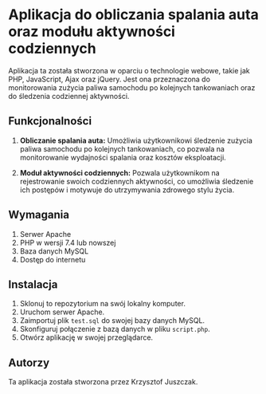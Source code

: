 # Aplikacja do obliczania spalania auta oraz modułu aktywności codziennych

Aplikacja ta została stworzona w oparciu o technologie webowe, takie jak PHP, JavaScript, Ajax oraz jQuery. Jest ona przeznaczona do monitorowania zużycia paliwa samochodu po kolejnych tankowaniach oraz do śledzenia codziennej aktywności.

## Funkcjonalności

1. **Obliczanie spalania auta:** Umożliwia użytkownikowi śledzenie zużycia paliwa samochodu po kolejnych tankowaniach, co pozwala na monitorowanie wydajności spalania oraz kosztów eksploatacji.

2. **Moduł aktywności codziennych:** Pozwala użytkownikom na rejestrowanie swoich codziennych aktywności, co umożliwia śledzenie ich postępów i motywuje do utrzymywania zdrowego stylu życia.

## Wymagania

1. Serwer Apache
2. PHP w wersji 7.4 lub nowszej
3. Baza danych MySQL
4. Dostęp do internetu

## Instalacja

1. Sklonuj to repozytorium na swój lokalny komputer.
2. Uruchom serwer Apache.
3. Zaimportuj plik `test.sql` do swojej bazy danych MySQL.
4. Skonfiguruj połączenie z bazą danych w pliku `script.php`.
5. Otwórz aplikację w swojej przeglądarce.

## Autorzy

Ta aplikacja została stworzona przez Krzysztof Juszczak.



